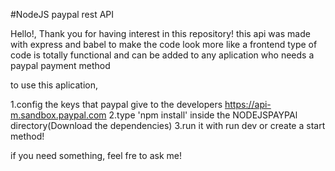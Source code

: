 #NodeJS paypal rest API

Hello!, Thank you for having interest in this repository!
this api was made with express and babel to make the code look more like a frontend type of code
is totally functional and can be added to any aplication who needs a paypal payment method

to use this aplication,

1.config the keys that paypal give to the developers https://api-m.sandbox.paypal.com
2.type 'npm install' inside the NODEJSPAYPAl directory(Download the dependencies)
3.run it with run dev or create a start method!

if you need something, feel fre to ask me!
